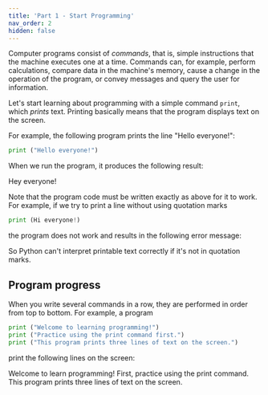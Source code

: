 ```yaml
---
title: 'Part 1 - Start Programming'
nav_order: 2
hidden: false
---
```


Computer programs consist of _commands_, that is, simple instructions that the machine executes one at a time. Commands can, for example, perform calculations, compare data in the machine's memory, cause a change in the operation of the program, or convey messages and query the user for information.

Let's start learning about programming with a simple command `print`, which _prints_ text. Printing basically means that the program displays text on the screen.

For example, the following program prints the line "Hello everyone!":

```python
print ("Hello everyone!")
```

When we run the program, it produces the following result:

Hey everyone!

Note that the program code must be written exactly as above for it to work. For example, if we try to print a line without using quotation marks

```python
print (Hi everyone!)
```

the program does not work and results in the following error message:

So Python can't interpret printable text correctly if it's not in quotation marks.

## Program progress

When you write several commands in a row,
they are performed in order from top to bottom.
For example, a program

```python
print ("Welcome to learning programming!")
print ("Practice using the print command first.")
print ("This program prints three lines of text on the screen.")
```
print the following lines on the screen:

Welcome to learn programming!
First, practice using the print command.
This program prints three lines of text on the screen.
